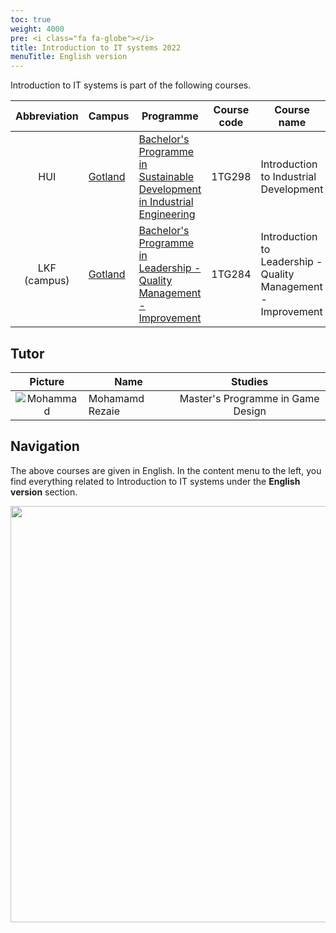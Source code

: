 ```yaml
---
toc: true
weight: 4000
pre: <i class="fa fa-globe"></i>
title: Introduction to IT systems 2022
menuTitle: English version
---
```


Introduction to IT systems is part of the following courses. 


[uu]:       https://www.uu.se/
[teknat]:   https://teknat.uu.se/utbildning/student/

[ångström]: https://angstrom.uu.se/
[ångström]: https://www.polacksbacken.uu.se/
[got]: https://www.campusgotland.uu.se/
[slu]: https://www.slu.se/


| Abbreviation    | Campus                                     | Programme                                                                    | Course code | Course name                                          |
|:---------------:|----------------------------------------------|------------------------------------------------------------------------------|:-----------:|------------------------------------------------------|
| HUI             | [Gotland][got]                               | [Bachelor's Programme in Sustainable Development in Industrial Engineering][HUI]                  | 1TG298      | Introduction to Industrial Development             |
| LKF (campus)    | [Gotland][got]                               | [Bachelor's Programme in Leadership - Quality Management - Improvement][KandLedarskap]        | 1TG284      | Introduction to Leadership - Quality Management - Improvement |


[KandLedarskap]: https://www.uu.se/en/admissions/master/selma/program/?pKod=TKV1K
[HUI]: https://uu.se/en/admissions/master/selma/program/?pKod=THU1Y

## Tutor

<i id="tutors"></i>

| Picture                    | Name                | Studies                           |
|:--------------------------:|---------------------|:---------------------------------:|
| ![Mohammad][Mohammad]      | Mohamamd Rezaie     | Master's Programme in Game Design |


[Mohammad]: /images/tutors/Mohammad.jpg

## Navigation

The above courses are given in English. In the content menu to the left, you
find everything related to Introduction to IT systems under the **English
version** section. 

<img src="/images/eng/english-version-menu.png" style="width: 666px"/>

